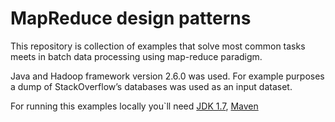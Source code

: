 MapReduce design patterns
=======================================

This repository is collection of examples that solve most common tasks meets in batch data processing using map-reduce paradigm.<p>
Java and Hadoop framework version 2.6.0 was used.
For example purposes a dump of StackOverflow’s databases was used as an input dataset.<p>
For running this examples locally you`ll need <a href="http://www.oracle.com/technetwork/java/javase/downloads/jre7-downloads-1880261.html">JDK 1.7</a>, <a href="https://maven.apache.org/download.cgi">Maven</a>
